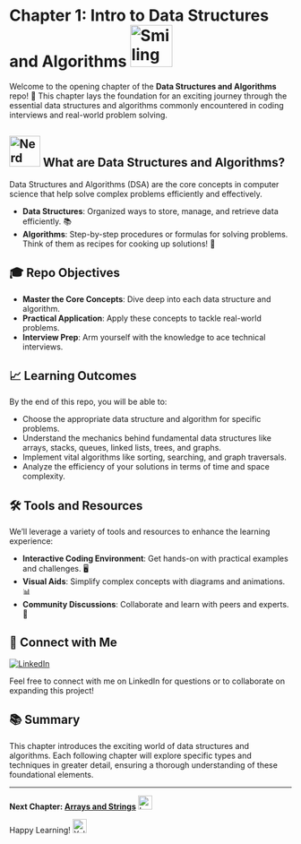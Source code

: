 # Chapter 1: Intro to Data Structures and Algorithms <img src="https://raw.githubusercontent.com/Tarikul-Islam-Anik/Animated-Fluent-Emojis/master/Emojis/Smilies/Smiling%20Face%20with%20Sunglasses.png" alt="Smiling Face with Sunglasses" width="75" height="75" />

Welcome to the opening chapter of the **Data Structures and Algorithms** repo! 🚀 This chapter lays the foundation for an exciting journey through the essential data structures and algorithms commonly encountered in coding interviews and real-world problem solving.

## <img src="https://raw.githubusercontent.com/Tarikul-Islam-Anik/Animated-Fluent-Emojis/master/Emojis/Smilies/Nerd%20Face.png" alt="Nerd Face" width="55" height="55" /> What are Data Structures and Algorithms?

Data Structures and Algorithms (DSA) are the core concepts in computer science that help solve complex problems efficiently and effectively. 

- **Data Structures**: Organized ways to store, manage, and retrieve data efficiently. 📚
- **Algorithms**: Step-by-step procedures or formulas for solving problems. Think of them as recipes for cooking up solutions! 🍳

## 🎓 Repo Objectives

- **Master the Core Concepts**: Dive deep into each data structure and algorithm.
- **Practical Application**: Apply these concepts to tackle real-world problems.
- **Interview Prep**: Arm yourself with the knowledge to ace technical interviews.

## 📈 Learning Outcomes

By the end of this repo, you will be able to:

- Choose the appropriate data structure and algorithm for specific problems.
- Understand the mechanics behind fundamental data structures like arrays, stacks, queues, linked lists, trees, and graphs.
- Implement vital algorithms like sorting, searching, and graph traversals.
- Analyze the efficiency of your solutions in terms of time and space complexity.

## 🛠️ Tools and Resources

We’ll leverage a variety of tools and resources to enhance the learning experience:

- **Interactive Coding Environment**: Get hands-on with practical examples and challenges. 🖥️
- **Visual Aids**: Simplify complex concepts with diagrams and animations. 📊
- **Community Discussions**: Collaborate and learn with peers and experts. 🤝

## 🔗 Connect with Me

[![LinkedIn](https://img.shields.io/badge/LinkedIn-Profile-blue)](https://www.linkedin.com/in/ailyn-diaz-802943225)

Feel free to connect with me on LinkedIn for questions or to collaborate on expanding this project!

## 📚 Summary

This chapter introduces the exciting world of data structures and algorithms. Each following chapter will explore specific types and techniques in greater detail, ensuring a thorough understanding of these foundational elements.

---

**Next Chapter: [Arrays and Strings](chapter-2-arrays-and-strings.md)** <img src="https://raw.githubusercontent.com/Tarikul-Islam-Anik/Animated-Fluent-Emojis/master/Emojis/Smilies/Left%20Speech%20Bubble.png" alt="Left Speech Bubble" width="25" height="25" />

Happy Learning! <img src="https://raw.githubusercontent.com/Tarikul-Islam-Anik/Animated-Fluent-Emojis/master/Emojis/Smilies/Yellow%20Heart.png" alt="Yellow Heart" width="25" height="25" />
